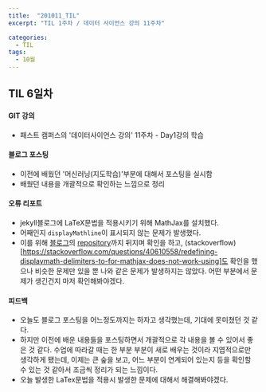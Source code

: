 ```yaml
---
title:  "201011_TIL"
excerpt: "TIL 1주차 / 데이터 사이언스 강의 11주차"

categories:
  - TIL
tags:
  - 10월
---
```

## TIL 6일차

#### GIT 강의
  - 패스트 캠퍼스의 '데이터사이언스 강의' 11주차 - Day1강의 학습

#### 블로그 포스팅
  - 이전에 배웠던 '머신러닝(지도학습)'부분에 대해서 포스팅을 실시함
  - 배웠던 내용을 개괄적으로 확인하는 느낌으로 정리

#### 오류 리포트
  - jekyll블로그에 LaTeX문법을 적용시키기 위해 MathJax를 설치했다. 
  - 어째인지 `displayMathline`이 표시되지 않는 문제가 발생했다. 
  - 이를 위해 [블로그](https://mkkim85.github.io/blog-apply-mathjax-to-jekyll-and-github-pages/)의 [repository](https://github.com/mkkim85/mkkim85.github.io/blob/master/_posts/2018-08-01-blog-apply-mathjax-to-jekyll-and-github-pages.md)까지 뒤지며 확인을 하고, (stackoverflow)[https://stackoverflow.com/questions/40610558/redefining-displaymath-delimiters-to-for-mathjax-does-not-work-using]도 확인을 했으나 비슷한 문제만 있을 뿐 나와 같은 문제가 발생하지는 않았다. 어떤 부분에서 문제가 생긴건지 마저 확인해봐야겠다.

#### 피드백
  - 오늘도 블로그 포스팅을 어느정도까지는 하자고 생각했는데, 기대에 못미쳤던 것 같다.
  - 하지만 이전에 배운 내용들을 포스팅하면서 개괄적으로 각 내용을 볼 수 있어서 좋은 것 같다. 수업에 따라갈 때는 한 부분 부분이 새로 배우는 것이라 지엽적으로만 생각하게 됐는데, 이제는 큰 숲을 보고, 어느 부분이 연계되어 있는지 등을 확인할 수 있는 것 같아서 조금씩 정리가 되는 느낌이다.
  - 오늘 발생한 LaTex문법을 적용시 발생한 문제에 대해서 해결해봐야겠다. 
